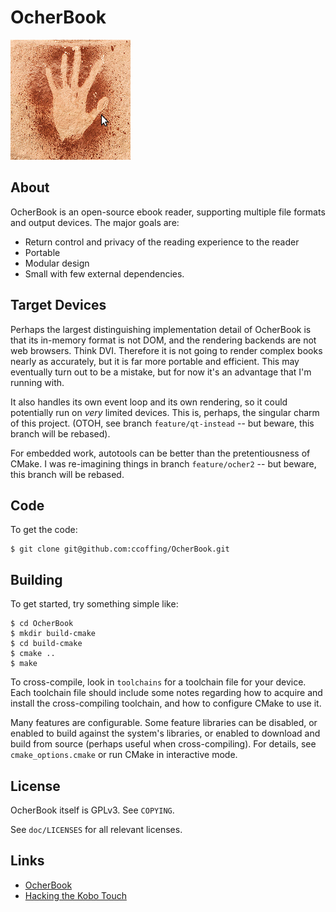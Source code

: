 # OcherBook

![Ocher handprint](doc/hand.png)

## About

OcherBook is an open-source ebook reader, supporting multiple file formats and
output devices.  The major goals are:

- Return control and privacy of the reading experience to the reader
- Portable
- Modular design
- Small with few external dependencies.

## Target Devices

Perhaps the largest distinguishing implementation detail of OcherBook is that
its in-memory format is not DOM, and the rendering backends are not web
browsers.  Think DVI.  Therefore it is not going to render complex books nearly
as accurately, but it is far more portable and efficient.  This may eventually
turn out to be a mistake, but for now it's an advantage that I'm running with.

It also handles its own event loop and its own rendering, so it could
potentially run on _very_ limited devices.  This is, perhaps, the singular charm
of this project.  (OTOH, see branch `feature/qt-instead` -- but beware, this
branch will be rebased).

For embedded work, autotools can be better than the pretentiousness of CMake.  I
was re-imagining things in branch `feature/ocher2` -- but beware, this branch
will be rebased.

## Code

To get the code:

    $ git clone git@github.com:ccoffing/OcherBook.git

## Building

To get started, try something simple like:

    $ cd OcherBook
    $ mkdir build-cmake
    $ cd build-cmake
    $ cmake ..
    $ make

To cross-compile, look in `toolchains` for a toolchain file for your
device.  Each toolchain file should include some notes regarding how to acquire
and install the cross-compiling toolchain, and how to configure CMake to use it.

Many features are configurable.  Some feature libraries can be disabled, or
enabled to build against the system's libraries, or enabled to download and
build from source (perhaps useful when cross-compiling).  For details, see
`cmake_options.cmake` or run CMake in interactive mode.

## License

OcherBook itself is GPLv3.  See `COPYING`.

See `doc/LICENSES` for all relevant licenses.

## Links

- [OcherBook](http://uscoffings.net/tech/ocherbook)
- [Hacking the Kobo Touch](http://uscoffings.net/tech/embedded/kobo-touch)


